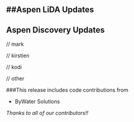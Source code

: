 ##Aspen LiDA Updates
- 

## Aspen Discovery Updates
// mark

// kirstien

// kodi

// other

###This release includes code contributions from
- ByWater Solutions

_Thanks to all of our contributors!!_